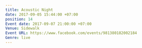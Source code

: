 ```yaml
---
title: Acoustic Night
date: 2017-09-05 15:44:00 +07:00
position: 14
Event date: 2017-09-07 21:00:00 +07:00
Venue: Sidewalk
Event URL: https://www.facebook.com/events/981380182002184
Genre: live
---
```


